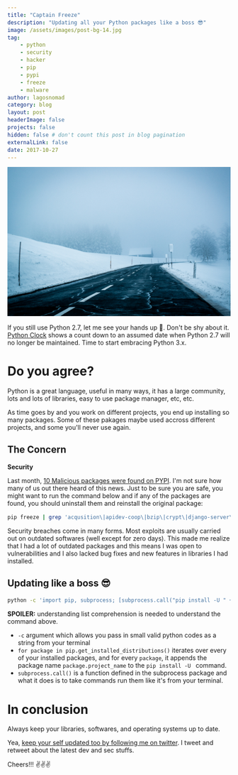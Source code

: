 ```yaml
---
title: "Captain Freeze"
description: "Updating all your Python packages like a boss 😎"
image: /assets/images/post-bg-14.jpg
tag: 
    - python
    - security
    - hacker
    - pip
    - pypi
    - freeze
    - malware
author: lagosnomad
category: blog
layout: post
headerImage: false
projects: false
hidden: false # don't count this post in blog pagination
externalLink: false
date: 2017-10-27
---
```

![Captain Freeze](../assets/images/post-bg-14.jpg)

If you still use Python 2.7, let me see your hands up 👋. Don't be shy about it. [Python Clock](https://pythonclock.org/) shows a count down to an assumed date when Python 2.7 will no longer be maintained. Time to start embracing Python 3.x.

# Do you agree?

Python is a great language, useful in many ways, it has a large community, lots and lots of libraries, easy to use package manager, etc, etc.

As time goes by and you work on different projects, you end up installing so many packages. Some of these pakages maybe used accross different projects, and some you'll never use again.

## The Concern

**Security**

Last month, [10 Malicious packages were found on PYPI](https://www.bleepingcomputer.com/news/security/ten-malicious-libraries-found-on-pypi-python-package-index/). I'm not sure how many of us out there heard of this news. Just to be sure you are safe, you might want to run the command below and if any of the packages are found, you should uninstall them and reinstall the original package:

```bash
pip freeze | grep 'acqusition\|apidev-coop\|bzip\|crypt\|django-server\|pwd\|setup-tools\|telnet\|urlib3\|urllib' | grep -v 'acquisition\|apidev-coop_cms\|bz2file\|crypto\|django-server-guardian-api\|pwdhash\|setuptools\|telnetsrvlib\|urllib3'
```

Security breaches come in many forms. Most exploits are usually carried out on outdated softwares (well except for zero days). This made me realize that I had a lot of outdated packages and this means I was open to vulnerabilities and I also lacked bug fixes and new features in libraries I had installed.

## Updating like a boss 😎

```bash
python -c 'import pip, subprocess; [subprocess.call("pip install -U " + package.project_name, shell=1) for package in pip.get_installed_distributions()]'
```

**SPOILER:** understanding list comprehension is needed to understand the command above.

- ```-c``` argument which allows you pass in small valid python codes as a string from your terminal
- ```for package in pip.get_installed_distributions()``` iterates over every of your installed packages, and for every ```package```, it appends the package name ```package.project_name``` to the ```pip install -U ``` command.
- ```subprocess.call()``` is a function defined in the subprocess package and what it does is to take commands run them like it's from your terminal.

# In conclusion

Always keep your libraries, softwares, and operating systems up to date.

Yea, [keep your self updated too by following me on twitter](/). I tweet and retweet about the latest dev and sec stuffs.

Cheers!!! ✌✌✌
